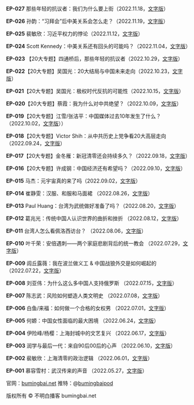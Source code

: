 
**EP-027** 那些年轻的抗议者：我们为什么要上街（2022.11.18，[文字版](EP-027-那些年轻的抗议者-我们为什么要上街.md)）

**EP-026** 孙韵：“习拜会”后中美关系会怎么走？（2022.11.19，[文字版](EP-026-孙韵-习拜会后中美关系会怎么走.md)）

**EP-025** 裴敏欣：习近平权力的悖论（2022.11.12，[文字版](EP-025-裴敏欣-习近平权力的悖论.md)）

**EP-024** Scott Kennedy：中美关系还有回头的可能吗？（2022.11.04，[文字版](EP-024-Scott-Kennedy-中美关系还有回头的可能吗.md)）

**EP-023** 【20大专题】四通桥后，那些年轻的抗议者（2022.10.29，[文字版](EP-023-四通桥后-那些年轻的抗议者.md)）

**EP-022**【20大专题】吴国光：20大结局与中国未来走向（2022.10.23，[文字版](EP-022-吴国光-20大结局与中国未来走向.md)）

**EP-021**【20大专题】吴国光：极权时代反抗的可能性（2022.10.15，[文字版](EP-021-吴国光-极权时代反抗的可能性.md)）

**EP-020**【20大专题】蔡霞：我为什么对中共绝望？（2022.10.09，[文字版](/往期节目/EP-020-蔡霞-我为什么对中共绝望.md)）

**EP-019**【20大专题】江雪/张洁平：中国媒体过去10年发生了什么？（2022.10.02，[文字版](/往期节目/EP-019-江雪-张洁平-中国媒体过去10年发生了什么.md)））

**EP-018**【20大专题】Victor Shih：从中共历史上党争看20大高层走向 （2022.09.24，[文字版](/往期节目/EP-018-Victor-Shih-从中共历史上党争看20大高层走向.md)）

**EP-017**【20大专题】金冬雁：新冠清零还会持续多久？（2022.09.18，[文字版](/往期节目/EP-017-金冬雁-新冠清零还会持续多久.md)）

**EP-016**【20大专题】许成钢：中国经济还有希望吗？（2022.09.10，[文字版](/往期节目/EP-016-许成钢-中国经济还有希望吗.md)）

**EP-015** 马杰：元宇宙真的来了吗（2022.09.02，[文字版](/往期节目/EP-015-马杰-元宇宙真的来了吗.md)）

**EP-014** 崔静雯：汉服、和服和马面裙 （2022.08.26，[文字版](/往期节目/EP-014-崔静雯-汉服-和服和马面裙.md)）

**EP-013** Paul Huang：台湾为武统做好准备了吗？（2022.08.20，[文字版](/往期节目/EP-013-Paul-Huang-台湾为武统做好准备了吗.md)）

**EP-012** 葛兆光：传统中国人认识世界的曲折和挫折 （2022.08.12，[文字版](/往期节目/EP-012-葛兆光-传统中国人认识世界的曲折和挫折.md)）

**EP-011** 台湾人怎么看佩洛西访台？ （2022.08.06，[文字版](/往期节目/EP-011-台湾人怎么看佩洛西访台.md)）

**EP-010** 叶千荣：安倍遇刺——两个家庭悲剧背后的统一教会 （2022.07.29，[文字版](/往期节目/EP-010-叶千荣-安倍遇刺-两个家庭悲剧背后的统一教会.md)）

**EP-009** 闾丘露薇：我在波兰做义工 & 中国战狼外交是如何崛起的 （2022.07.22，[文字版](/往期节目/EP-009-闾丘露薇-我在波兰做义工-中国战狼外交是如何崛起的.md)）

**EP-008** 刘亚伟：为什么这么多中国人支持俄罗斯 （2022.07.15，[文字版](/往期节目/EP-008-刘亚伟-为什么这么多中国人支持俄罗斯.md)）

**EP-007** 陈志武：风险如何塑造人类文明史 （2022.07.08，[文字版](/往期节目/EP-007-陈志武-风险如何塑造人类文明史.md)）

**EP-006** 白鱼/来福：如何做一个合格的女权男 （2022.07.01，[文字版](/往期节目/EP-006-白鱼-来福-如何做一个合格的女权男.md)）

**EP-005** 何嫄：中国女性面临的最大困境 （2022.06.24，[文字版](/往期节目/EP-005-何嫄-中国女性面临的最大困境.md)）

**EP-004** 伊险峰/杨樱：上海封城中的文艺复兴 （2022.06.17，[文字版](/往期节目/EP-004-伊险峰-杨樱-上海封城中的文艺复兴.md)）

**EP-003** 润学与最后一代：来自90后00后的心声 （2022.06.10，[文字版](/往期节目/EP-003-润学与最后一代-来自90后00后的心声.md)）

**EP-002** 裴敏欣：上海清零的政治逻辑 （2022.06.01，[文字版](/往期节目/EP-002-裴敏欣-上海清零的政治逻辑.md)）

**EP-001** 慕容雪村：武汉传来的声音 （2022.05.27，[文字版](/往期节目/EP-001-慕容雪村-武汉传来的声音.md)）

官网：[bumingbai.net](https://www.bumingbai.net/)
推特：@[bumingbaipod](https://twitter.com/bumingbaipod)

<a>版权所有 ©️ 不明白播客 bumingbai.net </a>

